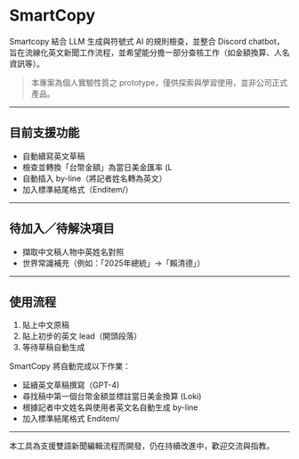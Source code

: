 # SmartCopy  
Smartcopy 結合 LLM 生成與符號式 AI 的規則檢查，並整合 Discord chatbot，旨在流線化英文新聞工作流程，並希望能分擔一部分查核工作（如金額換算、人名資訊等）。

> 本專案為個人實驗性質之 prototype，僅供探索與學習使用，並非公司正式產品。

---

## 目前支援功能

- 自動續寫英文草稿  
- 檢查並轉換「台幣金額」為當日美金匯率 (L 
- 自動插入 by-line（將記者姓名轉為英文）  
- 加入標準結尾格式（Enditem/）

---

## 待加入／待解決項目

- 擷取中文稿人物中英姓名對照  
- 世界常識補充（例如：「2025年總統」→「賴清德」）

---

## 使用流程

1. 貼上中文原稿  
2. 貼上初步的英文 lead（開頭段落）  
3. 等待草稿自動生成  

SmartCopy 將自動完成以下作業：  
- 延續英文草稿撰寫（GPT-4)
- 尋找稿中第一個台幣金額並標註當日美金換算 (Loki)
- 根據記者中文姓名與使用者英文名自動生成 by-line  
- 加入標準結尾格式 Enditem/

---

本工具為支援雙語新聞編輯流程而開發，仍在持續改進中，歡迎交流與指教。